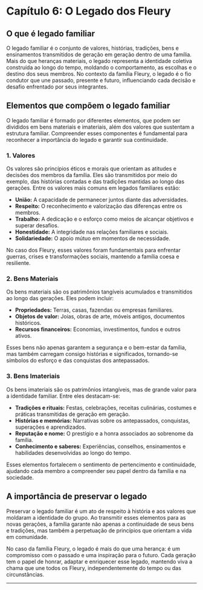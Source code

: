 
# Capítulo 6: O Legado dos Fleury

## O que é legado familiar

O legado familiar é o conjunto de valores, histórias, tradições, bens e ensinamentos transmitidos de geração em geração dentro de uma família. Mais do que heranças materiais, o legado representa a identidade coletiva construída ao longo do tempo, moldando o comportamento, as escolhas e o destino dos seus membros. No contexto da família Fleury, o legado é o fio condutor que une passado, presente e futuro, influenciando cada decisão e desafio enfrentado por seus integrantes.

## Elementos que compõem o legado familiar

O legado familiar é formado por diferentes elementos, que podem ser divididos em bens materiais e imateriais, além dos valores que sustentam a estrutura familiar. Compreender esses componentes é fundamental para reconhecer a importância do legado e garantir sua continuidade.

### 1. Valores

Os valores são princípios éticos e morais que orientam as atitudes e decisões dos membros da família. Eles são transmitidos por meio do exemplo, das histórias contadas e das tradições mantidas ao longo das gerações. Entre os valores mais comuns em legados familiares estão:

- **União:** A capacidade de permanecer juntos diante das adversidades.
- **Respeito:** O reconhecimento e valorização das diferenças entre os membros.
- **Trabalho:** A dedicação e o esforço como meios de alcançar objetivos e superar desafios.
- **Honestidade:** A integridade nas relações familiares e sociais.
- **Solidariedade:** O apoio mútuo em momentos de necessidade.

No caso dos Fleury, esses valores foram fundamentais para enfrentar guerras, crises e transformações sociais, mantendo a família coesa e resiliente.

### 2. Bens Materiais

Os bens materiais são os patrimônios tangíveis acumulados e transmitidos ao longo das gerações. Eles podem incluir:

- **Propriedades:** Terras, casas, fazendas ou empresas familiares.
- **Objetos de valor:** Joias, obras de arte, móveis antigos, documentos históricos.
- **Recursos financeiros:** Economias, investimentos, fundos e outros ativos.

Esses bens não apenas garantem a segurança e o bem-estar da família, mas também carregam consigo histórias e significados, tornando-se símbolos do esforço e das conquistas dos antepassados.

### 3. Bens Imateriais

Os bens imateriais são os patrimônios intangíveis, mas de grande valor para a identidade familiar. Entre eles destacam-se:

- **Tradições e rituais:** Festas, celebrações, receitas culinárias, costumes e práticas transmitidas de geração em geração.
- **Histórias e memórias:** Narrativas sobre os antepassados, conquistas, superações e aprendizados.
- **Reputação e nome:** O prestígio e a honra associados ao sobrenome da família.
- **Conhecimento e saberes:** Experiências, conselhos, ensinamentos e habilidades desenvolvidas ao longo do tempo.

Esses elementos fortalecem o sentimento de pertencimento e continuidade, ajudando cada membro a compreender seu papel dentro da família e na sociedade.

## A importância de preservar o legado

Preservar o legado familiar é um ato de respeito à história e aos valores que moldaram a identidade do grupo. Ao transmitir esses elementos para as novas gerações, a família garante não apenas a continuidade de seus bens e tradições, mas também a perpetuação de princípios que orientam a vida em comunidade.

No caso da família Fleury, o legado é mais do que uma herança: é um compromisso com o passado e uma inspiração para o futuro. Cada geração tem o papel de honrar, adaptar e enriquecer esse legado, mantendo viva a chama que une todos os Fleury, independentemente do tempo ou das circunstâncias.

---
```